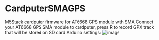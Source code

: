 # CardputerSMAGPS
M5Stack cardputer firmware for AT6668 GPS module with SMA
Connect your AT6668 GPS SMA module to cardputer, press R to record GPX track that will be stored on SD card
Arduino settings:
![image](https://github.com/user-attachments/assets/054379f2-aab8-4a13-81b6-1567e5efb57a)
